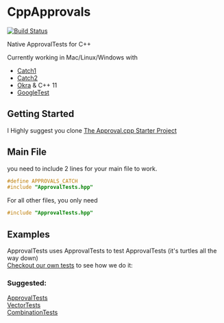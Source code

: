 CppApprovals
============

[![Build Status](https://api.travis-ci.org/approvals/ApprovalTests.cpp.svg?branch=master)](https://travis-ci.org/approvals/ApprovalTests.cpp)

Native ApprovalTests for C++

Currently working in Mac/Linux/Windows with 
* [Catch1](https://github.com/catchorg/Catch2/tree/Catch1.x)  
* [Catch2](https://github.com/catchorg/Catch2)   
* [Okra](https://github.com/JayBazuzi/Okra) & C++ 11  
* [GoogleTest](https://github.com/google/googletest)



## Getting Started

I Highly suggest you clone [The Approval.cpp Starter Project](https://github.com/approvals/ApprovalTests.Cpp.StarterProject)

## Main File

you need to include 2 lines for your main file to work.

``` cpp
#define APPROVALS_CATCH
#include "ApprovalTests.hpp"
```

For all other files, you only need
``` cpp
#include "ApprovalTests.hpp"
```

## Examples
ApprovalTests uses ApprovalTests to test ApprovalTests (it's turtles all the way down)  
[Checkout our own tests](https://github.com/approvals/ApprovalTests.cpp/tree/master/ApprovalTests_Catch2_Tests) to see how we do it:  
### Suggested:  
[ApprovalTests](https://github.com/approvals/ApprovalTests.cpp/blob/master/ApprovalTests_Catch2_Tests/ApprovalsTests.cpp)  
[VectorTests](https://github.com/approvals/ApprovalTests.cpp/blob/master/ApprovalTests_Catch2_Tests/VectorTests.cpp)  
[CombinationTests](https://github.com/approvals/ApprovalTests.cpp/blob/master/ApprovalTests_Catch2_Tests/CombinationTests.cpp)  
